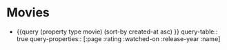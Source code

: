 # Movies
- {{query (property type movie) (sort-by created-at asc) }}
  query-table:: true
  query-properties:: [:page :rating :watched-on :release-year :name]